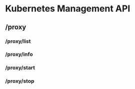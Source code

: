 # Kubernetes Management API

## /proxy

### /proxy/list

### /proxy/info

### /proxy/start

### /proxy/stop
